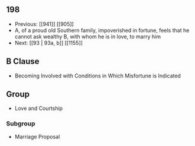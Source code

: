 ## 198
- Previous: [[941]] [[905]] 
- A, of a proud old Southern family, impoverished in fortune, feels that he cannot ask wealthy B, with whom he is in love, to marry him
- Next: [[93 | 93a, b]] [[1155]] 

## B Clause
- Becoming Involved with Conditions in Which Misfortune is Indicated

## Group
- Love and Courtship

### Subgroup
- Marriage Proposal

